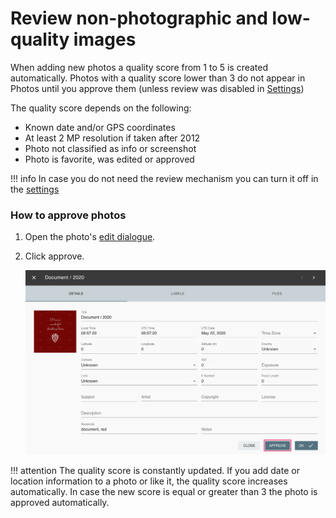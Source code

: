 # Review non-photographic and low-quality images #
When adding new photos a quality score from 1 to 5 is created automatically.
Photos with a quality score lower than 3 do not appear in Photos until you approve them (unless review was disabled
in [Settings](../settings/ui.md))

The quality score depends on the following:

* Known date and/or GPS coordinates
* At least 2 MP resolution if taken after 2012
* Photo not classified as info or screenshot
* Photo is favorite, was edited or approved

!!! info
    In case you do not need the review mechanism you can turn it off in the [settings](../settings/ui.md)

### How to approve photos ###

1. Open the photo's  [edit dialogue](edit.md).
2. Click approve.

    ![Screenshot](img/review.png)

!!! attention
    The quality score is constantly updated. 
    If you add date or location information to a photo or like it, the quality score increases automatically. 
    In case the new score is equal or greater than 3 the photo is approved automatically.

